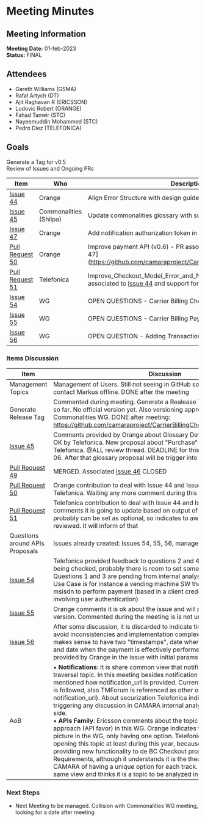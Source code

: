 # Meeting Minutes
## Meeting Information
**Meeting Date:** 01-feb-2023<br/>
**Status:** FINAL

## Attendees
- Gareth Williams (GSMA)
- Rafał Artych (DT)
- Ajit Raghavan R (ERICSSON)
- Ludovic Robert (ORANGE)
- Fahad Tanwir (STC)
- Nayeemuddin Mohammed (STC)
- Pedro Díez (TELEFONICA)


## Goals
Generate a Tag for v0.5</br>
Review of Issues and Ongoing PRs</br>


Item | Who | Description
---- | ---- | ----
[Issue 44](https://github.com/camaraproject/CarrierBillingCheckOut/issues/44) | Orange | Align Error Structure with design guideline
[Issue 45](https://github.com/camaraproject/CarrierBillingCheckOut/issues/45) | Commonalities (Shilpa) | Update commonalities glossary with subproject relevant terms 
[Issue 47](https://github.com/camaraproject/CarrierBillingCheckOut/issues/47) | Orange | Add notification authorization token in POST Request
[Pull Request 50](https://github.com/camaraproject/CarrierBillingCheckOut/pull/50) | Orange | Improve payment API (v0.6) - PR associated to [Issue 44](https://github.com/camaraproject/CarrierBillingCheckOut/issues/44) and [Issue 47] (https://github.com/camaraproject/CarrierBillingCheckOut/issues/47) 
[Pull Request 51](https://github.com/camaraproject/CarrierBillingCheckOut/pull/51) | Telefonica | Improve_Checkout_Model_Error_and_Notifications_(v0.6) - PR associated to [Issue 44](https://github.com/camaraproject/CarrierBillingCheckOut/issues/44) and support for Notifications Model
[Issue 54](https://github.com/camaraproject/CarrierBillingCheckOut/issues/54) | WG | OPEN QUESTIONS - Carrier Billing Checkout Proposal
[Issue 55](https://github.com/camaraproject/CarrierBillingCheckOut/issues/55) | WG | OPEN QUESTIONS - Carrier Billing Payment Proposal
[Issue 56](https://github.com/camaraproject/CarrierBillingCheckOut/issues/56) | WG | OPEN QUESTION - Adding Transaction time for a Payment


### Items Discussion

Item | Discussion
---- | ----
Management Topics | Management of Users. Still not seeing in GitHub some collaborators. @Pedro contact Markus offline. DONE after the meeting 
Generate Release Tag | Commented during meeting. Generate a Realease Tag to compile work done so far. No official version yet. Also versioning approach being discussed in Commonalities WG. DONE after meeting: https://github.com/camaraproject/CarrierBillingCheckOut/releases/tag/v0.5.0 
[Issue 45](https://github.com/camaraproject/CarrierBillingCheckOut/issues/45) | Comments provided by Orange about Glossary Definitions. Suggestions seen OK by Telefonica. New proposal about "Purchase" concept given by Telefonica. @ALL review thread. DEADLINE for this thread is EOW of Week 06. After that glossary proposal will be trigger into Commonalities WG
[Pull Request 49](https://github.com/camaraproject/CarrierBillingCheckOut/pull/49) | MERGED. Associated [Issue 46](https://github.com/camaraproject/CarrierBillingCheckOut/issues/46) CLOSED
[Pull Request 50](https://github.com/camaraproject/CarrierBillingCheckOut/pull/50) | Orange contribution to deal with Issue 44 and Issue 47. Given OK by Telefonica. Waiting any more comment during this week
[Pull Request 51](https://github.com/camaraproject/CarrierBillingCheckOut/pull/51) | Telefonica contribution to deal with Issue 44 and Issue 47. Telefonica comments it is going to update based on output of some parameters that probably can be set as optional, so indicates to await until that is done to be reviewed. It will inform of that
Questions around APIs Proposals | Issues already created: Issues 54, 55, 56, managed as a set of tasklist
[Issue 54](https://github.com/camaraproject/CarrierBillingCheckOut/issues/54) | Telefonica provided feedback to questions 2 and 4. Questions 5,6,7 currently being checked, probably there is room to set some params as optional. Questions 1 and 3 are pending from internal analysis. Regarding Question 1, Use Case is for instance a vending machine SW that needs to input user's msisdn to perform payment (based in a client credentials model, without involving user authentication)
[Issue 55](https://github.com/camaraproject/CarrierBillingCheckOut/issues/55) | Orange comments it is ok about the issue and will provide a proposal in a next version. Commented during the meeting is is not urgent.
[Issue 56](https://github.com/camaraproject/CarrierBillingCheckOut/issues/56) | After some discussion, it is discarded to indicate timestamps in requests to avoid inconsistencies and implementation complexity. At response level, it makes sense to have two "timestamps", date when the payment is created and date when the payment is effectively performed (optional). Summary provided by Orange in  the issue with initial params proposal.
AoB | • **Notifications**: It is share common view that notifications management is a traversal topic. In this meeting besides notification securization is also mentioned how notification_url is provided. Currently, a dynamical approach is followed, also TMForum is referenced as other option (Registration of notification_url). About securization Telefonica indicates that, before triggering any discussion in CAMARA internal analysis has to be done from its side.<br/> • **APIs Family**: Ericsson comments about the topic of having only one approach (API favor) in this WG. Orange indicates that this should be the final picture in the WG, only having one option. Telefonica indicates it does not see opening this topic at least during this year, because currently is focused in providing new functionality to de BC Checkout proposal based on Business Requirements, although it understands it is the theorectical purpose of CAMARA of having a unique option for each track. Orange does not share the same view and thinks it is a topic to be analyzed in the short-term. 


### Next Steps
- Next Meeting to be managed. Collision with Commonalities WG meeting, looking for a date after meeting
